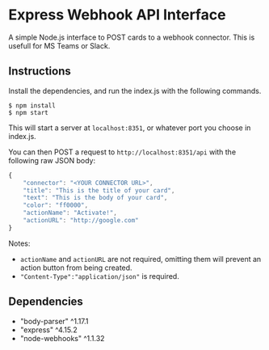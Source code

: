 # Express Webhook API Interface

A simple Node.js interface to POST cards to a webhook connector. This is usefull for MS Teams or Slack.

## Instructions

Install the dependencies, and run the index.js with the following commands.

```
$ npm install
$ npm start
```
This will start a server at `localhost:8351`, or whatever port you choose in index.js.

You can then POST a request to `http://localhost:8351/api` with the following raw JSON body:
```javascript
{
    "connector": "<YOUR CONNECTOR URL>",
    "title": "This is the title of your card",
    "text": "This is the body of your card",
    "color": "ff0000",
    "actionName": "Activate!",
    "actionURL": "http://google.com"
}
```
Notes:
- `actionName` and `actionURL` are not required, omitting them will prevent an action button from being created.
- `"Content-Type":"application/json"` is required.


## Dependencies
- "body-parser" ^1.17.1
- "express" ^4.15.2
- "node-webhooks" ^1.1.32
